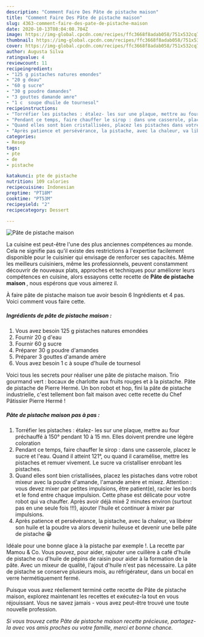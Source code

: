 ```yaml
---
description: "Comment Faire Des Pâte de pistache maison"
title: "Comment Faire Des Pâte de pistache maison"
slug: 4363-comment-faire-des-pate-de-pistache-maison
date: 2020-10-13T08:04:08.704Z
image: https://img-global.cpcdn.com/recipes/ffc3668f8adab058/751x532cq70/pate-de-pistache-maison-photo-principale-de-la-recette.jpg
thumbnail: https://img-global.cpcdn.com/recipes/ffc3668f8adab058/751x532cq70/pate-de-pistache-maison-photo-principale-de-la-recette.jpg
cover: https://img-global.cpcdn.com/recipes/ffc3668f8adab058/751x532cq70/pate-de-pistache-maison-photo-principale-de-la-recette.jpg
author: Augusta Silva
ratingvalue: 4
reviewcount: 11
recipeingredient:
- "125 g pistaches natures emondes"
- "20 g deau"
- "60 g sucre"
- "30 g poudre damandes"
- "3 gouttes damande amre"
- "1 c  soupe dhuile de tournesol"
recipeinstructions:
- "Torréfier les pistaches : étalez- les sur une plaque, mettre au four préchauffé à 150° pendant 10 à 15 mn. Elles doivent prendre une légère coloration"
- "Pendant ce temps, faire chauffer le sirop : dans une casserole, placez le sucre et l&#39;eau. Quand il atteint 121°, ou quand il caramélise, mettre les pistaches et remuer vivement. Le sucre va cristalliser enrobant les pistaches."
- "Quand elles sont bien cristallisées, placez les pistaches dans votre robot mixeur avec la poudre d&#39;amande, l&#39;amande amère et mixez. Attention : vous devez mixer par petites impulsions, être patient(e), racler les bords et le fond entre chaque impulsion. Cette phase est délicate pour votre robot qui va chauffer. Après avoir déjà mixé 2 minutes environ (surtout pas en une seule fois !!!), ajouter l&#39;huile et continuer à mixer par impulsions."
- "Après patience et persévérance, la pistache, avec la chaleur, va libérer son huile et la poudre va alors devenir huileuse et devenir une belle pâte de pistache 😁"
categories:
- Resep
tags:
- pte
- de
- pistache

katakunci: pte de pistache 
nutrition: 109 calories
recipecuisine: Indonesian
preptime: "PT18M"
cooktime: "PT53M"
recipeyield: "2"
recipecategory: Dessert

---
```



![Pâte de pistache maison](https://img-global.cpcdn.com/recipes/ffc3668f8adab058/751x532cq70/pate-de-pistache-maison-photo-principale-de-la-recette.jpg)

La cuisine est peut-être l'une des plus anciennes compétences au monde. Cela ne signifie pas qu'il existe des restrictions à l'expertise facilement disponible pour le cuisinier qui envisage de renforcer ses capacités. Même les meilleurs cuisiniers, même les professionnels, peuvent constamment découvrir de nouveaux plats, approches et techniques pour améliorer leurs compétences en cuisine, alors essayons cette recette de <strong> Pâte de pistache maison </strong>, nous espérons que vous aimerez il.

<!--inarticleads1-->

À faire pâte de pistache maison tue avoir besoin 6 Ingrédients et 4 pas. Voici comment vous faire cette.

##### Ingrédients de pâte de pistache maison :

1. Vous avez besoin 125 g pistaches natures emondées
1. Fournir 20 g d&#39;eau
1. Fournir 60 g sucre
1. Préparer 30 g poudre d&#39;amandes
1. Préparer 3 gouttes d&#39;amande amère
1. Vous avez besoin 1 c à soupe d&#39;huile de tournesol


Voici tous les secrets pour réaliser une pâte de pistache maison. Trio gourmand vert : bocaux de charlotte aux fruits rouges et à la pistache. Pâte de pistache de Pierre Hermé. Un bon robot et hop, fini la pâte de pistache industrielle, c&#39;est tellement bon fait maison avec cette recette du Chef Pâtissier Pierre Hermé ! 

<!--inarticleads2-->

##### Pâte de pistache maison pas à pas :

1. Torréfier les pistaches : étalez- les sur une plaque, mettre au four préchauffé à 150° pendant 10 à 15 mn. Elles doivent prendre une légère coloration
1. Pendant ce temps, faire chauffer le sirop : dans une casserole, placez le sucre et l&#39;eau. Quand il atteint 121°, ou quand il caramélise, mettre les pistaches et remuer vivement. Le sucre va cristalliser enrobant les pistaches.
1. Quand elles sont bien cristallisées, placez les pistaches dans votre robot mixeur avec la poudre d&#39;amande, l&#39;amande amère et mixez. Attention : vous devez mixer par petites impulsions, être patient(e), racler les bords et le fond entre chaque impulsion. Cette phase est délicate pour votre robot qui va chauffer. Après avoir déjà mixé 2 minutes environ (surtout pas en une seule fois !!!), ajouter l&#39;huile et continuer à mixer par impulsions.
1. Après patience et persévérance, la pistache, avec la chaleur, va libérer son huile et la poudre va alors devenir huileuse et devenir une belle pâte de pistache 😁


Idéale pour une bonne glace à la pistache par exemple !. La recette par Mamou &amp; Co. Vous pouvez, pour aider, rajouter une cuillère à café d&#39;huile de pistache ou d&#39;huile de pépins de raisin pour aider à la formation de la pâte. Avec un mixeur de qualité, l&#39;ajout d&#39;huile n&#39;est pas nécessaire. La pâte de pistache se conserve plusieurs mois, au réfrigérateur, dans un bocal en verre hermétiquement fermé. 

<!--inarticleads1-->

<p>
Puisque vous avez réellement terminé cette recette de Pâte de pistache maison, explorez maintenant les recettes et exécutez-la tout en vous réjouissant. Vous ne savez jamais - vous avez peut-être trouvé une toute nouvelle profession.
</p>

<p>
<i>Si vous trouvez cette Pâte de pistache maison recette précieuse, partagez-la avec vos amis proches ou votre famille, merci et bonne chance.</i>
</p>
